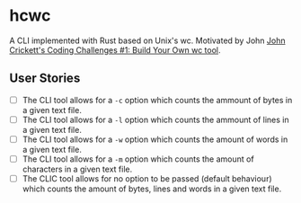 # hcwc
A CLI implemented with Rust based on Unix's wc. Motivated by John [John Crickett's Coding Challenges #1: Build Your Own wc tool](https://codingchallenges.fyi/challenges/challenge-wc).

## User Stories
- [ ] The CLI tool allows for a `-c` option which counts the ammount of bytes in a given text file.
- [ ] The CLI tool allows for a `-l` option which counts the ammount of lines in a given text file.
- [ ] The CLI tool allows for a `-w` option which counts the amount of words in a given text file.
- [ ] The CLI tool allows for a `-m` option which counts the amount of characters in a given text file.
- [ ] The CLIC tool allows for no option to be passed (default behaviour) which counts the amount of bytes, lines and words in a given text file.

